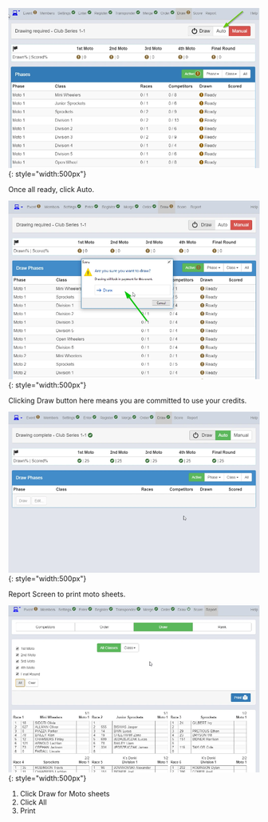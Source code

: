 

![image](Draw-and-Print-Moto-Sheets-assets/image1.webp){: style="width:500px"}

Once all ready, click Auto.

![image](Draw-and-Print-Moto-Sheets-assets/image2.webp){: style="width:500px"}

Clicking Draw button here means you are committed to use your credits.

![image](Draw-and-Print-Moto-Sheets-assets/image3.webp){: style="width:500px"}

Report Screen to print moto sheets.

![image](Draw-and-Print-Moto-Sheets-assets/image4.webp){: style="width:500px"}

1. Click Draw for Moto sheets
2. Click All 
3. Print